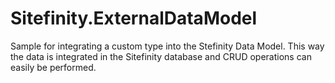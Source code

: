 # Sitefinity.ExternalDataModel
Sample for integrating a custom type into the Stefinity Data Model. This way the data is integrated in the Sitefinity database and CRUD operations can easily be performed.
